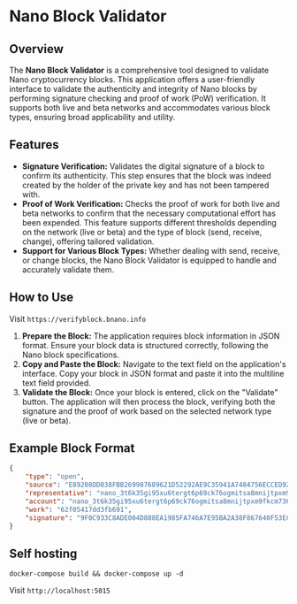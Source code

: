 # Nano Block Validator

## Overview
The **Nano Block Validator** is a comprehensive tool designed to validate Nano cryptocurrency blocks. 
This application offers a user-friendly interface to validate the authenticity and integrity of Nano blocks by performing signature checking and proof of work (PoW) verification. 
It supports both live and beta networks and accommodates various block types, ensuring broad applicability and utility.

## Features
- **Signature Verification:** Validates the digital signature of a block to confirm its authenticity. This step ensures that the block was indeed created by the holder of the private key and has not been tampered with.
- **Proof of Work Verification:** Checks the proof of work for both live and beta networks to confirm that the necessary computational effort has been expended. This feature supports different thresholds depending on the network (live or beta) and the type of block (send, receive, change), offering tailored validation.
- **Support for Various Block Types:** Whether dealing with send, receive, or change blocks, the Nano Block Validator is equipped to handle and accurately validate them.

## How to Use
Visit `https://verifyblock.bnano.info`
1. **Prepare the Block:** The application requires block information in JSON format. Ensure your block data is structured correctly, following the Nano block specifications.
2. **Copy and Paste the Block:** Navigate to the text field on the application's interface. Copy your block in JSON format and paste it into the multiline text field provided.
3. **Validate the Block:** Once your block is entered, click on the "Validate" button. The application will then process the block, verifying both the signature and the proof of work based on the selected network type (live or beta).

## Example Block Format
```json
{
    "type": "open",
    "source": "E89208DD038FBB269987689621D52292AE9C35941A7484756ECCED92A65093BA",
    "representative": "nano_3t6k35gi95xu6tergt6p69ck76ogmitsa8mnijtpxm9fkcm736xtoncuohr3",
    "account": "nano_3t6k35gi95xu6tergt6p69ck76ogmitsa8mnijtpxm9fkcm736xtoncuohr3",
    "work": "62f05417dd3fb691",
    "signature": "9F0C933C8ADE004D808EA1985FA746A7E95BA2A38F867640F53EC8F180BDFE9E2C1268DEAD7C2664F356E37ABA362BC58E46DBA03E523A7B5A19E4B6EB12BB02"
}
```
## Self hosting
```
docker-compose build && docker-compose up -d
```
Visit `http://localhost:5015`



